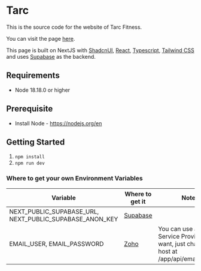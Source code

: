 # Tarc
This is the source code for the website of Tarc Fitness.

You can visit the page [here](https://tarc-fitness.com).

This page is built on NextJS with [ShadcnUI](https://ui.shadcn.com/), [React](https://react.dev), [Typescript](https://typescriptlang.org), [Tailwind CSS](https://tailwindcss.com) and uses [Supabase](https://supabase.com) as the backend.

## Requirements

- Node 18.18.0 or higher

## Prerequisite

- Install Node - https://nodejs.org/en


## Getting Started

1. `npm install`
2. `npm run dev`

### Where to get your own Environment Variables

| Variable                                                 | Where to get it                                                         | Notes                                                                                           |
| ---------------------------- | ----------------------------------------------------------------------- | ----------------------------------------------------------------------------------------------- |
| NEXT_PUBLIC_SUPABASE_URL, NEXT_PUBLIC_SUPABASE_ANON_KEY  | [Supabase](https://supabase.com/) | |
| EMAIL_USER, EMAIL_PASSWORD  | [Zoho](https://zoho.com/) | You can use any Email Service Provider you want, just change the host at /app/api/email/route.ts |
